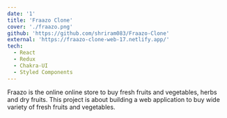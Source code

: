 ```yaml
---
date: '1'
title: 'Fraazo Clone'
cover: './fraazo.png'
github: 'https://github.com/shriram083/Fraazo-Clone'
external: 'https://fraazo-clone-web-17.netlify.app/'
tech:
  - React
  - Redux
  - Chakra-UI
  - Styled Components
---
```


Fraazo is the online online store to buy fresh fruits and vegetables, herbs and dry fruits.
This project is about building a web application to buy wide variety of fresh fruits
and vegetables.
